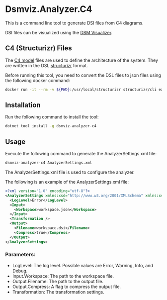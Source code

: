 # Dsmviz.Analyzer.C4

This is a command line tool to generate DSI files from C4 diagrams.

DSI files can be visualized using the [DSM Visualizer](https://github.com/dsmviz/dsmviz.github.io).

## C4 (Structurizr) Files

The [C4 model](https://c4model.com/) files are used to define the architecture of the system. They are written in the DSL [structurizr](https://structurizr.com/) format.

Before running this tool, you need to convert the DSL files to json files using the following docker command:

```bash
docker run -it --rm -v ${PWD}:/usr/local/structurizr structurizr/cli export -workspace workspace.dsl -format json
```

## Installation

Run the following command to install the tool:

```bash
dotnet tool install -g dsmviz-analyzer-c4
```

## Usage

Execute the following command to generate the AnalyzerSettings.xml file:

```bash
dsmviz-analyzer-c4 AnalyzerSettings.xml
```

The AnalyzerSettings.xml file is used to configure the analyzer.

The following is an example of the AnalyzerSettings.xml file:

```xml
<?xml version="1.0" encoding="utf-8"?>
<AnalyzerSettings xmlns:xsd="http://www.w3.org/2001/XMLSchema" xmlns:xsi="http://www.w3.org/2001/XMLSchema-instance">
  <LogLevel>Error</LogLevel>
  <Input>
    <Workspace>workspace.json</Workspace>
  </Input>
  <Transformation />
  <Output>
    <Filename>workspace.dsi</Filename>
    <Compress>true</Compress>
  </Output>
</AnalyzerSettings>
```

### Parameters:

- LogLevel: The log level. Possible values are Error, Warning, Info, and Debug.
- Input.Workspace: The path to the workspace file.
- Output.Filename: The path to the output file.
- Output.Compress: A flag to compress the output file.
- Transformation: The transformation settings.
